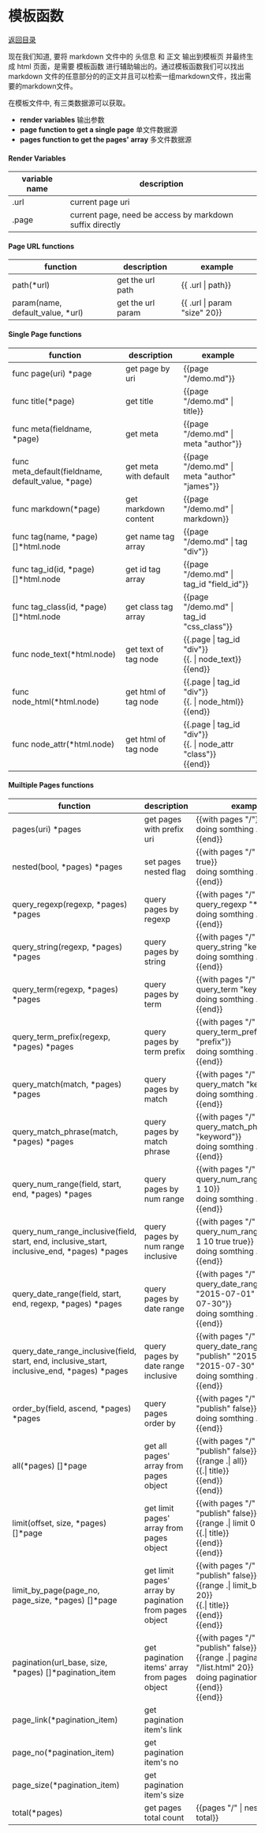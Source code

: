 模板函数
======

[返回目录](https://github.com/h2object/h2object/blob/master/doc/chinese/index.md) 

现在我们知道, 要将 markdown 文件中的 头信息 和 正文 输出到模板页 并最终生成 html 页面，是需要 模板函数 进行辅助输出的。通过模板函数我们可以找出markdown 文件的任意部分的的正文并且可以检索一组markdown文件，找出需要的markdown文件。

在模板文件中, 有三类数据源可以获取。

 * **render variables** 输出参数
 * **page function to get a single page** 单文件数据源
 * **pages function to get the pages' array** 多文件数据源

#### Render Variables

<table class="table">
	<thead>
		<th>variable name</th>
		<th>description</th>
	</thead>
	<tr>
		<td>.url</td>
		<td>current page uri</td>
	</tr>
	<tr>
		<td>.page</td>
		<td>current page, need be access by markdown suffix directly</td>
	</tr>
</table>

#### Page URL functions

<table class="table">
	<thead>
		<th>function</th>
		<th>description</th>
		<th>example</th>
	</thead>
	<tr>
		<td>path(*url)</td>
		<td>get the url path</td>
		<td>{{ .url | path}}</td>
	</tr>
	<tr>
		<td>param(name, default_value, *url)</td>
		<td>get the url param</td>
		<td>{{ .url | param "size" 20}}</td>
	</tr>
</table>


#### Single Page functions

<table class="table">
	<thead>
		<th>function</th>
		<th>description</th>
		<th>example</th>
	</thead>
	<tr>
		<td>func page(uri) *page</td>
		<td>get page by uri</td>
		<td>{{page "/demo.md"}}</td>
	</tr>
	<tr>
		<td>func title(*page)</td>
		<td>get title</td>
		<td>{{page "/demo.md" | title}}</td>
	</tr>
	<tr>
		<td>func meta(fieldname, *page) </td>
		<td>get meta</td>
		<td>{{page "/demo.md" | meta "author"}}</td>
	</tr>
	<tr>
		<td>func meta_default(fieldname, default_value, *page) </td>
		<td>get meta with default</td>
		<td>{{page "/demo.md" | meta "author" "james"}}</td>
	</tr>
	<tr>
		<td>func markdown(*page) </td>
		<td>get markdown content</td>
		<td>{{page "/demo.md" | markdown}}</td>
	</tr>
	<tr>
		<td>func tag(name, *page) []*html.node </td>
		<td>get name tag array</td>
		<td>{{page "/demo.md" | tag "div"}}</td>
	</tr>
	<tr>
		<td>func tag_id(id, *page) []*html.node </td>
		<td>get id tag array</td>
		<td>{{page "/demo.md" | tag_id "field_id"}}</td>
	</tr>
	<tr>
		<td>func tag_class(id, *page) []*html.node </td>
		<td>get class tag array</td>
		<td>{{page "/demo.md" | tag_id "css_class"}}</td>
	</tr>
	<tr>
		<td>func node_text(*html.node) </td>
		<td>get text of tag node</td>
		<td>{{.page | tag_id "div"}}<br>
				{{. | node_text}}<br>
			{{end}}<br>
		</td>
	</tr>
	<tr>
		<td>func node_html(*html.node) </td>
		<td>get html of tag node</td>
		<td>{{.page | tag_id "div"}}<br>
				{{. | node_html}}<br>
			{{end}}<br>
		</td>
	</tr>
	<tr>
		<td>func node_attr(*html.node) </td>
		<td>get html of tag node</td>
		<td>{{.page | tag_id "div"}}<br>
				{{. | node_attr "class"}}<br>
			{{end}}<br>
		</td>
	</tr>
</table>

#### Muiltiple Pages functions

<table class="table">
	<thead>
		<th>function</th>
		<th>description</th>
		<th>example</th>
	</thead>
	<tr>
		<td>pages(uri) *pages</td>
		<td>get pages with prefix uri</td>
		<td>{{with pages "/"}}<br>
			doing somthing ... <br>
			{{end}}<br>
		</td>
	</tr>
	<tr>
		<td>nested(bool, *pages) *pages</td>
		<td>set pages nested flag</td>
		<td>{{with pages "/" | nested true}}<br>
			doing somthing ... <br>
			{{end}}<br>
		</td>
	</tr>
	<tr>
		<td>query_regexp(regexp, *pages) *pages</td>
		<td>query pages by regexp</td>
		<td>{{with pages "/" | query_regexp "*.md"}}<br>
			doing somthing ... <br>
			{{end}}<br>
		</td>
	</tr>
	<tr>
		<td>query_string(regexp, *pages) *pages</td>
		<td>query pages by string</td>
		<td>{{with pages "/" | query_string "keyword"}}<br>
			doing somthing ... <br>
			{{end}}<br>
		</td>
	</tr>
	<tr>
		<td>query_term(regexp, *pages) *pages</td>
		<td>query pages by term</td>
		<td>{{with pages "/" | query_term "keyword"}}<br>
			doing somthing ... <br>
			{{end}}<br>
		</td>
	</tr>
	<tr>
		<td>query_term_prefix(regexp, *pages) *pages</td>
		<td>query pages by term prefix</td>
		<td>{{with pages "/" | query_term_prefix "prefix"}}<br>
			doing somthing ... <br>
			{{end}}<br>
		</td>
	</tr>
	<tr>
		<td>query_match(match, *pages) *pages</td>
		<td>query pages by match</td>
		<td>{{with pages "/" | query_match "keyword"}}<br>
			doing somthing ... <br>
			{{end}}<br>
		</td>
	</tr>
	<tr>
		<td>query_match_phrase(match, *pages) *pages</td>
		<td>query pages by match phrase</td>
		<td>{{with pages "/" | query_match_phrase "keyword"}}<br>
			doing somthing ... <br>
			{{end}}<br>
		</td>
	</tr>
	<tr>
		<td>query_num_range(field, start, end, *pages) *pages</td>
		<td>query pages by num range</td>
		<td>{{with pages "/" | query_num_range "weight" 1 10}}<br>
			doing somthing ... <br>
			{{end}}<br>
		</td>
	</tr>
	<tr>
		<td>query_num_range_inclusive(field, start, end, inclusive_start, inclusive_end, *pages) *pages</td>
		<td>query pages by num range inclusive</td>
		<td>{{with pages "/" | query_num_range "weight" 1 10 true true}}<br>
			doing somthing ... <br>
			{{end}}<br>
		</td>
	</tr>
	<tr>
		<td>query_date_range(field, start, end, regexp, *pages) *pages</td>
		<td>query pages by date range</td>
		<td>{{with pages "/" | query_date_range "publish" "2015-07-01" "2015-07-30"}}<br>
			doing somthing ... <br>
			{{end}}<br>
		</td>
	</tr>
	<tr>
		<td>query_date_range_inclusive(field, start, end, inclusive_start, inclusive_end, *pages) *pages</td>
		<td>query pages by date range inclusive</td>
		<td>{{with pages "/" | query_date_range_inclusive "publish" "2015-07-01" "2015-07-30" true true}}<br>
			doing somthing ... <br>
			{{end}}<br>
		</td>
	</tr>
	<tr>
		<td>order_by(field, ascend, *pages) *pages</td>
		<td>query pages order by</td>
		<td>{{with pages "/" | order_by "publish" false}}<br>
			doing somthing ... <br>
			{{end}}<br>
		</td>
	</tr>
	<tr>
		<td>all(*pages) []*page</td>
		<td>get all pages' array from pages object</td>
		<td>{{with pages "/" | order_by "publish" false}}<br>
				{{range .| all}}<br>
					{{.| title}}<br>
				{{end}}<br>
			{{end}}<br>
		</td>
	</tr>
	<tr>
		<td>limit(offset, size, *pages) []*page</td>
		<td>get limit pages' array from pages object</td>
		<td>{{with pages "/" | order_by "publish" false}}<br>
				{{range .| limit 0 20}}<br>
					{{.| title}}<br>
				{{end}}<br>
			{{end}}<br>
		</td>
	</tr>
	<tr>
		<td>limit_by_page(page_no, page_size, *pages) []*page</td>
		<td>get limit pages' array by pagination from pages object</td>
		<td>{{with pages "/" | order_by "publish" false}}<br>
				{{range .| limit_by_page 0 20}}<br>
					{{.| title}}<br>
				{{end}}<br>
			{{end}}<br>
		</td>
	</tr>
	<tr>
		<td>pagination(url_base, size, *pages) []*pagination_item</td>
		<td>get pagination items' array from pages object</td>
		<td>{{with pages "/" | order_by "publish" false}}<br>
				{{range .| pagination "/list.html"  20}}<br>
					 doing pagination item ...<br>
				{{end}}<br>
			{{end}}<br>
		</td>
	</tr>
	<tr>
		<td>page_link(*pagination_item)</td>
		<td>get pagination item's link</td>
		<td></td>
	</tr>
	<tr>
		<td>page_no(*pagination_item)</td>
		<td>get pagination item's no</td>
		<td></td>
	</tr>
	<tr>
		<td>page_size(*pagination_item)</td>
		<td>get pagination item's size</td>
		<td></td>
	</tr>
	<tr>
		<td>total(*pages)</td>
		<td>get pages total count</td>
		<td>{{pages "/" | nested true | total}}</td>
	</tr>
</table>